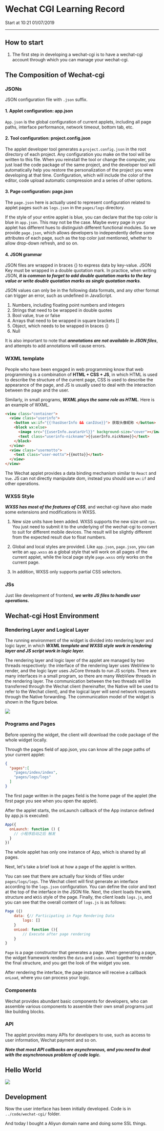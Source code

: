 # Wechat CGI Learning Record

<span color="gray" align="right">Start at 10:21 01/07/2019</span>

----------------------------------

## How to start

1. The first step in developing a wechat-cgi is to have a wechat-cgi account through which you can manage your wechat-cgi.

## The Composition of Wechat-cgi

### JSONs

JSON configuration file with `.json` suffix.

#### 1. Applet configuration: app.json

`App.json` is the global configuration of current applets, including all page paths, interface performance, network timeout, bottom tab, etc.

#### 2. Tool configuration: project.config.json

The applet developer tool generates a `project.config.json` in the root directory of each project. Any configuration you make on the tool will be written to this file. When you reinstall the tool or change the computer, you just load the code package of the same project, and the developer tool will automatically help you restore the personalization of the project you were developing at that time. Configuration, which will include the color of the editor, code upload automatic compression and a series of other options.

#### 3. Page configuration: page.json

The `page.json` here is actually used to represent configuration related to applet pages such as `logs.json` in the `pages/logs` directory.

If the style of your entire applet is blue, you can declare that the top color is blue in `app.json`. This may not be the case. Maybe every page in your applet has different hues to distinguish different functional modules. So we provide `page.json`, which allows developers to independently define some attributes of each page, such as the top color just mentioned, whether to allow drop-down refresh, and so on.

#### 4. JSON grammar

JSON files are wrapped in braces {} to express data by key-value. JSON Key must be wrapped in a double quotation mark. In practice, when writing JSON, ***it is common to forget to add double quotation marks to the key value or write double quotation marks as single quotation marks***.

JSON values can only be in the following data formats, and any other format can trigger an error, such as undefined in JavaScript.

1. Numbers, including floating point numbers and integers
2. Strings that need to be wrapped in double quotes
3. Bool value, true or false
4. Arrays that need to be wrapped in square brackets []
5. Object, which needs to be wrapped in braces {}
6. Null

It is also important to note that ***annotations are not available in JSON files***, and attempts to add annotations will cause errors.

### WXML template

People who have been engaged in web programming know that web programming is a combination of **HTML + CSS + JS**, in which HTML is used to describe the structure of the current page, CSS is used to describe the appearance of the page, and JS is usually used to deal with the interaction between the page and the user.

Similarly, in small programs, ***WXML plays the same role as HTML***. Here is an example of WXML.

```html
<view class="container">
  <view class="userinfo">
    <button wx:if="{{!hasUserInfo && canIUse}}"> 获取头像昵称 </button>
    <block wx:else>
      <image src="{{userInfo.avatarUrl}}" background-size="cover"></image>
      <text class="userinfo-nickname">{{userInfo.nickName}}</text>
    </block>
  </view>
  <view class="usermotto">
    <text class="user-motto">{{motto}}</text>
  </view>
</view>
```

The Wechat applet provides a data binding mechanism similar to `React` and `Vue`. JS can not directly manipulate dom, instead you should use `wx:if` and other operations.

### WXSS Style

***WXSS has most of the features of CSS***, and wechat-cgi have also made some extensions and modifications in WXSS.

1. New size units have been added. WXSS supports the new size unit `rpx`. You just need to submit it to the underlying of the wechat-cgi to convert to suit for different mobile devices. The result will be slightly different from the expected result due to float numbers.

2. Global and local styles are provided. Like `app.json`, `page.json`, you can write an `app.wxss` as a global style that will work on all pages of the current applet, while the local page style `page.wxss` only works on the current page.

3. In addition, WXSS only supports partial CSS selectors.

### JSs

Just like development of frontend, ***we write JS files to handle user operations.***

## Wechat-cgi Host Environment

### Rendering Layer and Logical Layer

The running environment of the widget is divided into rendering layer and logic layer, in which ***WXML template and WXSS style work in rendering layer and JS script work in logic layer.***

The rendering layer and logic layer of the applet are managed by two threads respectively: the interface of the rendering layer uses WebView to render, and the logic layer uses JsCore threads to run JS scripts. There are many interfaces in a small program, so there are many WebView threads in the rendering layer. The communication between the two threads will be transferred through the Wechat client (hereinafter, the Native will be used to refer to the Wechat client), and the logical layer will send network requests through the Native forwarding. The communication model of the widget is shown in the figure below.

<img src="./wechat-cgi-0.png">

### Programs and Pages

Before opening the widget, the client will download the code package of the whole widget locally.

Through the pages field of app.json, you can know all the page paths of your current applet:

```json
{
  "pages":[
    "pages/index/index",
    "pages/logs/logs"
  ]
}
```

The first page written in the pages field is the home page of the applet (the first page you see when you open the applet).

After the applet starts, the onLaunch callback of the App instance defined by app.js is executed:

```js
App({
  onLaunch: function () {
    // 小程序启动之后 触发
  }
})
```

The whole applet has only one instance of App, which is shared by all pages.

Next, let's take a brief look at how a page of the applet is written.

You can see that there are actually four kinds of files under `pages/logs/logs`. The Wechat client will first generate an interface according to the `logs.json` configuration. You can define the color and text at the top of the interface in the JSON file. Next, the client loads the `WXML` structure and `WXSS` style of the page. Finally, the client loads `logs.js`, and you can see that the overall content of `logs.js` is as follows:

```js
Page ({)
    data: {// Participating in Page Rendering Data
        logs: []
    }
    onLoad: function (){
        // Execute after page rendering
    }
}
```

`Page` is a page constructor that generates a page. When generating a page, the widget framework renders the `data` and `index.wxml` together to render the final structure, and you get the look of the widget you see.

After rendering the interface, the page instance will receive a callback `onLoad`, where you can process your logic.

### Components

Wechat provides abundant basic components for developers, who can assemble various components to assemble their own small programs just like building blocks.

### API

The applet provides many APIs for developers to use, such as access to user information, Wechat payment and so on.

***Note that most API callbacks are asynchronous, and you need to deal with the asynchronous problem of code logic.***

## Hello World

<img src="./wechat-cgi-1.png">

## Development

Now the user interface has been initially developed. Code is in `../code/wechat-cgi/` folder.

And today I bought a Aliyun domain name and doing some SSL things.